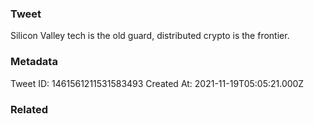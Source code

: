### Tweet
Silicon Valley tech is the old guard, distributed crypto is the frontier.

### Metadata
Tweet ID: 1461561211531583493
Created At: 2021-11-19T05:05:21.000Z

### Related

